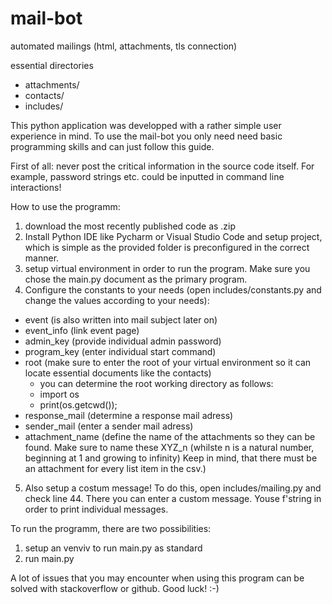 # mail-bot
 
automated mailings (html, attachments, tls connection)

essential directories
* attachments/
* contacts/
* includes/

This python application was developped with a rather simple user experience in mind. To use the mail-bot you only need need basic programming skills and can just follow this guide.

First of all: never post the critical information in the source code itself. For example, password strings etc. could be inputted in command line interactions!

How to use the programm:
1) download the most recently published code as .zip
2) Install Python IDE like Pycharm or Visual Studio Code and setup project, which is simple as the provided folder is preconfigured in the correct manner.
3) setup virtual environment in order to run the program. Make sure you chose the main.py document as the primary program.
4) Configure the constants to your needs (open includes/constants.py and change the values according to your needs):
  * event (is also written into mail subject later on)
  * event_info (link event page)
  * admin_key (provide individual admin password)
  * program_key (enter individual start command)
  * root (make sure to enter the root of your virtual environment so it can locate essential documents like the contacts) 
    - you can determine the root working directory as follows:
    - import os
    - print(os.getcwd());
  * response_mail (determine a response mail adress)
  * sender_mail (enter a sender mail adress)
  * attachment_name (define the name of the attachments so they can be found. Make sure to name these XYZ_n (whilste n is a natural number, beginning at 1 and growing to infinity) Keep in mind, that there must be an attachment for every list item in the csv.)
5) Also setup a costum message! To do this, open includes/mailing.py and check line 44. There you can enter a custom message. Youse f'string in order to print individual messages.

To run the programm, there are two possibilities:
1) setup an venviv to run main.py as standard
2) run main.py

A lot of issues that you may encounter when using this program can be solved with stackoverflow or github. Good luck! :-)
